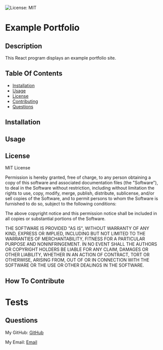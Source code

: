 ![License: MIT](https://img.shields.io/badge/License-MIT-yellow.svg)

# Example Portfolio 

 ## Description

 This React program displays an example portfolio site.

 ## Table Of Contents

 - [Installation](#installation)
 - [Usage](#usage)
 - [License](#license)
 - [Contributing](#contributing)
 - [Questions](#questions)

 ## Installation

 

 ## Usage

 

  ## License

  MIT License

  Permission is hereby granted, free of charge, to any person obtaining a 
  copy of this software and associated documentation files (the "Software"), to 
  deal in the Software without restriction, including without limitation the 
  rights to use, copy, modify, merge, publish, distribute, sublicense, and/or 
  sell copies of the Software, and to permit persons to whom the Software is
  furnished to do so, subject to the following conditions:

  The above copyright notice and this permission notice shall be included in all
  copies or substantial portions of the Software.

  THE SOFTWARE IS PROVIDED "AS IS", WITHOUT WARRANTY OF ANY KIND, EXPRESS OR
  IMPLIED, INCLUDING BUT NOT LIMITED TO THE WARRANTIES OF MERCHANTABILITY,
  FITNESS FOR A PARTICULAR PURPOSE AND NONINFRINGEMENT. IN NO EVENT SHALL THE
  AUTHORS OR COPYRIGHT HOLDERS BE LIABLE FOR ANY CLAIM, DAMAGES OR OTHER
  LIABILITY, WHETHER IN AN ACTION OF CONTRACT, TORT OR OTHERWISE, ARISING FROM,
  OUT OF OR IN CONNECTION WITH THE SOFTWARE OR THE USE OR OTHER DEALINGS IN THE
  SOFTWARE.

 ## How To Contribute

 

 # Tests

 

 ## Questions

 My GitHub: [GitHub](https://github.com/samanthagard13)
 
 My Email: [Email](samantha.gard13@gmail.com)